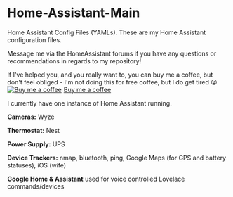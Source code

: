 # Home-Assistant-Main
Home Assistant Config Files (YAMLs). These are my Home Assistant configuration files.

Message me via the HomeAssistant forums if you have any questions or recommendations in regards to my repository! 

If I've helped you, and you really want to, you can buy me a coffee, but don't feel obliged - I'm not doing this for free coffee, but I do get tired :stuck_out_tongue_winking_eye: <link href="https://fonts.googleapis.com/css?family=Cookie" rel="stylesheet"><a class="bmc-button" target="_blank" href="https://www.buymeacoffee.com/9lTxIVgZ3"><img src="https://www.buymeacoffee.com/assets/img/BMC-btn-logo.svg" alt="Buy me a coffee"><span style="margin-left:5px">Buy me a coffee</span></a>

I currently have one instance of Home Assistant running.

**Cameras:**
Wyze

**Thermostat:**
Nest

**Power Supply:**
UPS

**Device Trackers:**
nmap,
bluetooth,
ping,
Google Maps (for GPS and battery statuses),
iOS (wife)

**Google Home & Assistant**
used for voice controlled Lovelace commands/devices
